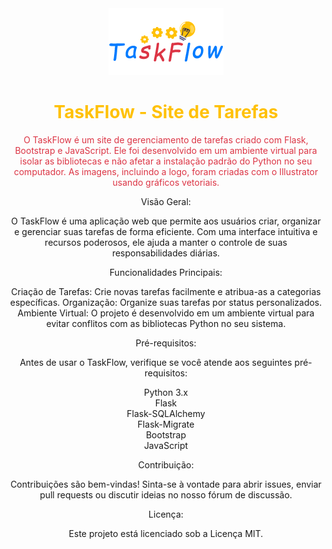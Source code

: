 <div align="center">
  <img src="./tarefas/website/static/images/taskflow.png" alt="Logo do TaskFlow">
  <h1 style="color:rgb(255, 193, 7);">TaskFlow - Site de Tarefas</h1>
  <p style="color:rgb(220, 53, 69);">O TaskFlow é um site de gerenciamento de tarefas criado com Flask, Bootstrap e JavaScript. Ele foi desenvolvido em um ambiente virtual para isolar as bibliotecas e não afetar a instalação padrão do Python no seu computador. As imagens, incluindo a logo, foram criadas com o Illustrator usando gráficos vetoriais.


Visão Geral:

O TaskFlow é uma aplicação web que permite aos usuários criar, organizar e gerenciar suas tarefas de forma eficiente. Com uma interface intuitiva e recursos poderosos, ele ajuda a manter o controle de suas responsabilidades diárias.


Funcionalidades Principais:

Criação de Tarefas: Crie novas tarefas facilmente e atribua-as a categorias específicas.
Organização: Organize suas tarefas por status personalizados.
Ambiente Virtual: O projeto é desenvolvido em um ambiente virtual para evitar conflitos com as bibliotecas Python no seu sistema.


Pré-requisitos:

Antes de usar o TaskFlow, verifique se você atende aos seguintes pré-requisitos:

<p style:"color:rgb(13, 110, 253);">
Python 3.x
<br>
Flask
<br>
Flask-SQLAlchemy
<br>
Flask-Migrate
<br>
Bootstrap
<br>
JavaScript
</p>


Contribuição:

Contribuições são bem-vindas! Sinta-se à vontade para abrir issues, enviar pull requests ou discutir ideias no nosso fórum de discussão.



Licença:

Este projeto está licenciado sob a Licença MIT.</p>
</div>

